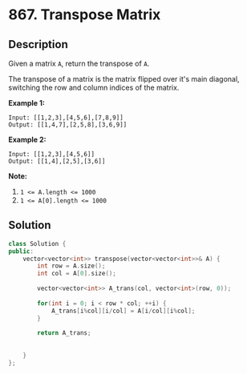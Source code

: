 # 867. Transpose Matrix

## Description

Given a matrix `A`, return the transpose of `A`.

The transpose of a matrix is the matrix flipped over it's main diagonal, switching the row and column indices of the matrix.

 

**Example 1:**

```
Input: [[1,2,3],[4,5,6],[7,8,9]]
Output: [[1,4,7],[2,5,8],[3,6,9]]
```

**Example 2:**

```
Input: [[1,2,3],[4,5,6]]
Output: [[1,4],[2,5],[3,6]]
```

**Note:**

1. `1 <= A.length <= 1000`
2. `1 <= A[0].length <= 1000`

## Solution

```cpp
class Solution {
public:
    vector<vector<int>> transpose(vector<vector<int>>& A) {
        int row = A.size();
        int col = A[0].size();
        
        vector<vector<int>> A_trans(col, vector<int>(row, 0));
        
        for(int i = 0; i < row * col; ++i) {
            A_trans[i%col][i/col] = A[i/col][i%col];
        }
        
        return A_trans;
        
        
    }
};
```